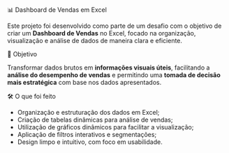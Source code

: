 📊 Dashboard de Vendas em Excel

Este projeto foi desenvolvido como parte de um desafio com o objetivo de criar um **Dashboard de Vendas** no Excel, focado na organização, visualização e análise de dados de maneira clara e eficiente.

 🧠 Objetivo

Transformar dados brutos em **informações visuais úteis**, facilitando a **análise do desempenho de vendas** e permitindo uma **tomada de decisão mais estratégica** com base nos dados apresentados.

 🛠️ O que foi feito

- Organização e estruturação dos dados em Excel;
- Criação de tabelas dinâmicas para análise de vendas;
- Utilização de gráficos dinâmicos para facilitar a visualização;
- Aplicação de filtros interativos e segmentações;
- Design limpo e intuitivo, com foco em usabilidade.
